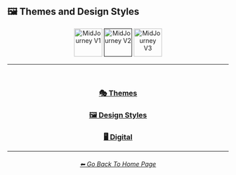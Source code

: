 <h2>🖼 Themes and Design Styles</h2>

<div align="center">

[<img src="https://github.com/willwulfken/MidJourney-Styles-and-Keywords-Reference/blob/main/Images/Repo_Parts/Buttons/version_button/button_version_MJV1_inactive.png?raw=true" alt="MidJourney V1" height="64" />](https://github.com/willwulfken/MidJourney-Styles-and-Keywords-Reference/blob/main/Pages/MJ_V1/Style_Pages/Themes_and_Design_Styles.md)
[<img src="https://github.com/willwulfken/MidJourney-Styles-and-Keywords-Reference/blob/main/Images/Repo_Parts/Buttons/version_button/button_version_MJV2_active.png?raw=true" alt="MidJourney V2" height="64" />]()
[<img src="https://github.com/willwulfken/MidJourney-Styles-and-Keywords-Reference/blob/main/Images/Repo_Parts/Buttons/version_button/button_version_MJV3_inactive.png?raw=true" alt="MidJourney V3" height="64" />](https://github.com/willwulfken/MidJourney-Styles-and-Keywords-Reference/blob/main/Pages/MJ_V3/Style_Pages/Themes_and_Design_Styles.md)

</div>

<hr>
<br>

<div align="center">

<h3><a href="https://github.com/willwulfken/MidJourney-Styles-and-Keywords-Reference/blob/main/Pages/MJ_V2/Style_Pages/Subpages/Themes.md">🎭 Themes</a></h3>

<h3><a href="https://github.com/willwulfken/MidJourney-Styles-and-Keywords-Reference/blob/main/Pages/MJ_V2/Style_Pages/Subpages/Design_Styles.md">🖼 Design Styles</a></h3>

<h3><a href="https://github.com/willwulfken/MidJourney-Styles-and-Keywords-Reference/blob/main/Pages/MJ_V2/Style_Pages/Subpages/Digital.md">🖥 Digital</a></h3>

</div>

<hr><!--------------->
<div align="center">
<h6><a href="https://github.com/willwulfken/MidJourney-Styles-and-Keywords-Reference/blob/main/README.md">⬅ Go Back To Home Page</a></h6>
</div>
